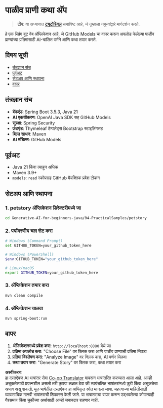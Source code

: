 <!--
CO_OP_TRANSLATOR_METADATA:
{
  "original_hash": "c1ac1fbe111c9882e869f1453b915a17",
  "translation_date": "2025-07-25T09:14:16+00:00",
  "source_file": "04-PracticalSamples/petstory/README.md",
  "language_code": "mr"
}
-->
# पाळीव प्राणी कथा अ‍ॅप

>**टीप**: या अध्यायात [**ट्युटोरियल**](./TUTORIAL.md) समाविष्ट आहे, जे तुम्हाला नमुन्यांद्वारे मार्गदर्शन करते.

हे एक स्प्रिंग बूट वेब अ‍ॅप्लिकेशन आहे, जे GitHub Models चा वापर करून अपलोड केलेल्या पाळीव प्राण्यांच्या प्रतिमांसाठी AI-चालित वर्णने आणि कथा तयार करते.

## विषय सूची

- [तंत्रज्ञान संच](../../../../04-PracticalSamples/petstory)
- [पूर्वअट](../../../../04-PracticalSamples/petstory)
- [सेटअप आणि स्थापना](../../../../04-PracticalSamples/petstory)
- [वापर](../../../../04-PracticalSamples/petstory)

## तंत्रज्ञान संच

- **बॅकएंड**: Spring Boot 3.5.3, Java 21  
- **AI एकत्रीकरण**: OpenAI Java SDK सह GitHub Models  
- **सुरक्षा**: Spring Security  
- **फ्रंटएंड**: Thymeleaf टेम्पलेट्स Bootstrap स्टाइलिंगसह  
- **बिल्ड साधन**: Maven  
- **AI मॉडेल्स**: GitHub Models  

## पूर्वअट

- Java 21 किंवा त्याहून अधिक  
- Maven 3.9+  
- `models:read` स्कोपसह GitHub वैयक्तिक प्रवेश टोकन  

## सेटअप आणि स्थापना

### 1. petstory अ‍ॅप्लिकेशन डिरेक्टरीमध्ये जा  
```bash
cd Generative-AI-for-beginners-java/04-PracticalSamples/petstory
```

### 2. पर्यावरणीय चल सेट करा  
   ```bash
   # Windows (Command Prompt)
   set GITHUB_TOKEN=your_github_token_here
   
   # Windows (PowerShell)
   $env:GITHUB_TOKEN="your_github_token_here"
   
   # Linux/macOS
   export GITHUB_TOKEN=your_github_token_here
   ```

### 3. अ‍ॅप्लिकेशन तयार करा  
```bash
mvn clean compile
```

### 4. अ‍ॅप्लिकेशन चालवा  
```bash
mvn spring-boot:run
```

## वापर

1. **अ‍ॅप्लिकेशनमध्ये प्रवेश करा**: `http://localhost:8080` येथे जा  
2. **प्रतिमा अपलोड करा**: "Choose File" वर क्लिक करा आणि पाळीव प्राण्याची प्रतिमा निवडा  
3. **प्रतिमा विश्लेषण करा**: "Analyze Image" वर क्लिक करा, AI वर्णन मिळवा  
4. **कथा तयार करा**: "Generate Story" वर क्लिक करा, कथा तयार करा  

**अस्वीकरण**:  
हा दस्तऐवज AI भाषांतर सेवा [Co-op Translator](https://github.com/Azure/co-op-translator) वापरून भाषांतरित करण्यात आला आहे. आम्ही अचूकतेसाठी प्रयत्नशील असलो तरी कृपया लक्षात ठेवा की स्वयंचलित भाषांतरांमध्ये त्रुटी किंवा अचूकतेचा अभाव असू शकतो. मूळ भाषेतील दस्तऐवज हा अधिकृत स्रोत मानला जावा. महत्त्वाच्या माहितीसाठी व्यावसायिक मानवी भाषांतराची शिफारस केली जाते. या भाषांतराचा वापर करून उद्भवलेल्या कोणत्याही गैरसमज किंवा चुकीच्या अर्थासाठी आम्ही जबाबदार राहणार नाही.